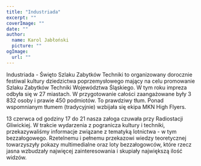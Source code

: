 ```yaml
---
title: "Industriada"
excerpt: ""
coverImage: ""
date: ""
author:
  name: Karol Jabłoński
  picture: ""
ogImage:
  url: ""
---
```


Industriada - Święto Szlaku Zabytków Techniki to organizowany dorocznie festiwal kultury dziedzictwa poprzemysłowego mający na celu promowanie Szlaku Zabytków Techniki Województwa Śląskiego. W tym roku impreza odbyła się w 27 miastach. W przygotowanie całości zaangażowane były 3 832 osoby i prawie 450 podmiotów. To prawdziwy tłum. Ponad wspomnianym tłumem (tradycyjnie) wzbijała się ekipa MKN High Flyers.

13 czerwca od godziny 17 do 21 nasza załoga czuwała przy Radiostacji Gliwickiej. W trakcie wydarzenia z pogranicza kultury i techniki, przekazywaliśmy informacje związane z tematyką lotnictwa - w tym bezzałogowego. Rzetelnemu i pełnemu przekazowi wiedzy teoretycznej towarzyszyły pokazy multimedialne oraz loty bezzałogowców, które rzecz jasna wzbudzały najwięcej zainteresowania i skupiały największą ilość widzów.
